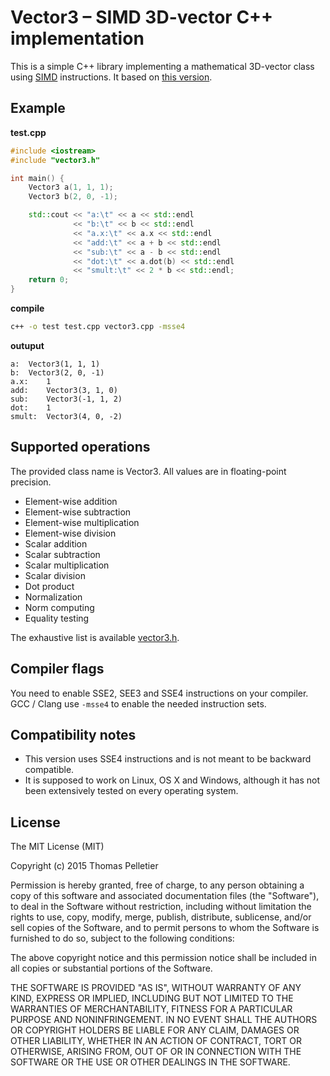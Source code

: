 # Vector3 – SIMD 3D-vector C++ implementation

This is a simple C++ library implementing a mathematical 3D-vector class using
[SIMD](http://www.wikiwand.com/en/SIMD) instructions. It based on [this
version](http://fastcpp.blogspot.fr/2011/12/simple-vector3-class-with-sse-support.html).

## Example

**test.cpp**
```c++
#include <iostream>
#include "vector3.h"

int main() {
    Vector3 a(1, 1, 1);
    Vector3 b(2, 0, -1);

    std::cout << "a:\t" << a << std::endl
              << "b:\t" << b << std::endl
              << "a.x:\t" << a.x << std::endl
              << "add:\t" << a + b << std::endl
              << "sub:\t" << a - b << std::endl
              << "dot:\t" << a.dot(b) << std::endl
              << "smult:\t" << 2 * b << std::endl;
    return 0;
}
```

**compile**
```bash
c++ -o test test.cpp vector3.cpp -msse4
```

**outuput**
```
a:	Vector3(1, 1, 1)
b:	Vector3(2, 0, -1)
a.x:	1
add:	Vector3(3, 1, 0)
sub:	Vector3(-1, 1, 2)
dot:	1
smult:	Vector3(4, 0, -2)
```

## Supported operations

The provided class name is Vector3. All values are in floating-point precision.

* Element-wise addition
* Element-wise subtraction
* Element-wise multiplication
* Element-wise division
* Scalar addition
* Scalar subtraction
* Scalar multiplication
* Scalar division
* Dot product
* Normalization
* Norm computing
* Equality testing

The exhaustive list is available [vector3.h](vector3.h).

## Compiler flags

You need to enable SSE2, SEE3 and SSE4 instructions on your compiler. GCC
/ Clang use `-msse4` to enable the needed instruction sets.


## Compatibility notes

* This version uses SSE4 instructions and is not meant to be backward
  compatible.
* It is supposed to work on Linux, OS X and Windows, although it has not been
  extensively tested on every operating system.


## License

The MIT License (MIT)

Copyright (c) 2015 Thomas Pelletier

Permission is hereby granted, free of charge, to any person obtaining a copy of
this software and associated documentation files (the "Software"), to deal in
the Software without restriction, including without limitation the rights to
use, copy, modify, merge, publish, distribute, sublicense, and/or sell copies
of the Software, and to permit persons to whom the Software is furnished to do
so, subject to the following conditions:

The above copyright notice and this permission notice shall be included in all
copies or substantial portions of the Software.

THE SOFTWARE IS PROVIDED "AS IS", WITHOUT WARRANTY OF ANY KIND, EXPRESS OR
IMPLIED, INCLUDING BUT NOT LIMITED TO THE WARRANTIES OF MERCHANTABILITY,
FITNESS FOR A PARTICULAR PURPOSE AND NONINFRINGEMENT. IN NO EVENT SHALL THE
AUTHORS OR COPYRIGHT HOLDERS BE LIABLE FOR ANY CLAIM, DAMAGES OR OTHER
LIABILITY, WHETHER IN AN ACTION OF CONTRACT, TORT OR OTHERWISE, ARISING FROM,
OUT OF OR IN CONNECTION WITH THE SOFTWARE OR THE USE OR OTHER DEALINGS IN THE
SOFTWARE.
